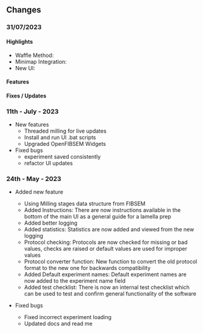 ## Changes 


### 31/07/2023

#### Highlights

- Waffle Method: 
- Minimap Integration:
- New UI:

#### Features

#### Fixes / Updates

### 11th - July - 2023

- New features
    - Threaded milling for live updates
    - Install and run UI .bat scripts
    - Upgraded OpenFIBSEM Widgets
- Fixed bugs
    - experiment saved consistently
    - refactor UI updates
    
### 24th - May - 2023

- Added new feature
    - Using Milling stages data structure from FIBSEM
    - Added Instructions:
        There are now instructions available in the bottom of the main UI as a general guide for a lamella prep 
    - Added better logging
    - Added statistics: 
        Statistics are now added and viewed from the new logging
    - Protocol checking:
        Protocols are now checked for missing or bad values, checks are raised or default values are used for improper values
    - Protocol converter function:
        New function to convert the old protocol format to the new one for backwards compatibility
    - Added Default experiment names:
        Default experiment names are now added to the experiment name field
    - Added test checklist: 
        There is now an internal test checklist which can be used to test and confirm general functionality of the software


- Fixed bugs
    - Fixed incorrect experiment loading
    - Updated docs and read me
